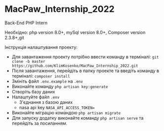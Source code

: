 # MacPaw_Internship_2022
Back-End PHP Intern

Необхідно: php version 8.0+, mySql version 8.0+, Composer version 2.3.8+,git

Інструкція налаштування проекту:
* Для завантаження проекту потрібно ввести команду в терміналі: 
`git clone -b master https://github.com/KlimKosenko/MacPaw_Internship_2022.git`
* Після завантаження, перейдіть в папку проекте та введіть команду в терміналі: `composer install`
* Змініть файл `.env.example` на `.env`
* Виконайте команду `php artisan key:generate`
* Створіть базу даних
* Налаштуйте файл `.env`
    * З'єднання з базою даних
    * nasa api key `NASA_API_ACCESS_TOKEN=`
* Виконайте міграцію командою `php artisan migrate`
* Для запуску додатку виконайте команду `php artisan serve` та перейдіть за посиланням.
